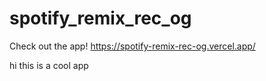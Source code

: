 # spotify_remix_rec_og

Check out the app! 
https://spotify-remix-rec-og.vercel.app/

hi this is a cool app

